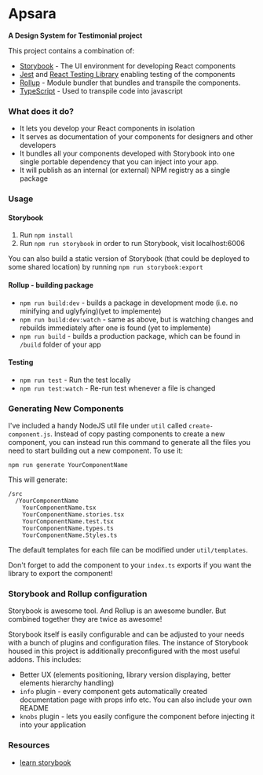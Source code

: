 # Apsara

**A Design System for Testimonial project**

This project contains a combination of:

-   [Storybook](https://storybook.js.org) - The UI environment for developing React components
-   [Jest](https://jestjs.io/) and [React Testing Library](https://github.com/testing-library/react-testing-library) enabling testing of the components
-   [Rollup](https://rollupjs.org) - Module bundler that bundles and transpile the components.
-   [TypeScript](https://www.typescriptlang.org/) - Used to transpile code into javascript

### What does it do?

-   It lets you develop your React components in isolation
-   It serves as documentation of your components for designers and other developers
-   It bundles all your components developed with Storybook into one single portable dependency that you can inject into your app.
-   It will publish as an internal (or external) NPM registry as a single package

### Usage

#### Storybook

1. Run `npm install`
2. Run `npm run storybook` in order to run Storybook, visit localhost:6006

You can also build a static version of Storybook (that could be deployed to some shared location) by running `npm run storybook:export`

#### Rollup - building package

-   `npm run build:dev` - builds a package in development mode (i.e. no minifying and uglyfying)(yet to implemente)
-   `npm run build:dev:watch` - same as above, but is watching changes and rebuilds immediately after one is found (yet to implemente)
-   `npm run build` - builds a production package, which can be found in `/build` folder of your app

#### Testing

-   `npm run test` - Run the test locally
-   `npm run test:watch` - Re-run test whenever a file is changed

### Generating New Components

I've included a handy NodeJS util file under `util` called `create-component.js`. Instead of copy pasting components to create a new component, you can instead run this command to generate all the files you need to start building out a new component. To use it:

```
npm run generate YourComponentName
```

This will generate:

```
/src
  /YourComponentName
    YourComponentName.tsx
    YourComponentName.stories.tsx
    YourComponentName.test.tsx
    YourComponentName.types.ts
    YourComponentName.Styles.ts
```

The default templates for each file can be modified under `util/templates`.

Don't forget to add the component to your `index.ts` exports if you want the library to export the component!

### Storybook and Rollup configuration

Storybook is awesome tool. And Rollup is an awesome bundler. But combined together they are twice as awesome!

Storybook itself is easily configurable and can be adjusted to your needs with a bunch of plugins and configuration files.
The instance of Storybook housed in this project is additionally preconfigured with the most useful addons. This includes:

-   Better UX (elements positioning, library version displaying, better elements hierarchy handling)
-   `info` plugin - every component gets automatically created documentation page with props info etc. You can also include your own README
-   `knobs` plugin - lets you easily configure the component before injecting it into your application

### Resources

-   [learn storybook](https://www.learnstorybook.com/)
